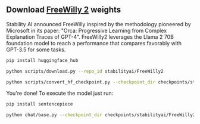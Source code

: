 
## Download [FreeWilly 2](https://stability.ai/blog/freewilly-large-instruction-fine-tuned-models) weights

Stability AI announced FreeWilly inspired by the methodology pioneered by Microsoft in its paper: "Orca: Progressive Learning from Complex Explanation Traces of GPT-4”.
FreeWilly2 leverages the Llama 2 70B foundation model to reach a performance that compares favorably with GPT-3.5 for some tasks.


```bash
pip install huggingface_hub

python scripts/download.py --repo_id stabilityai/FreeWilly2

python scripts/convert_hf_checkpoint.py --checkpoint_dir checkpoints/stabilityai/FreeWilly2
```

You're done! To execute the model just run:

```bash
pip install sentencepiece

python chat/base.py --checkpoint_dir checkpoints/stabilityai/FreeWilly2
```
